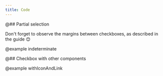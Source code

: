 ```yaml
---
title: Code
---
```


@## Partial selection

Don't forget to observe the margins between checkboxes, as described in the guide 😊

@example indeterminate

@## Checkbox with other components

@example withIconAndLink
